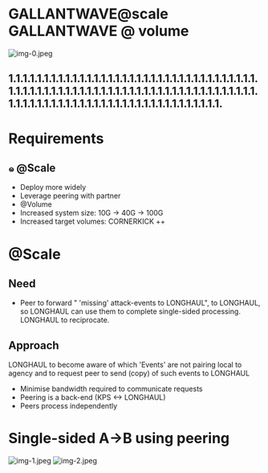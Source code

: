 # GALLANTWAVE@scale GALLANTWAVE @ volume 

![img-0.jpeg](img-0.jpeg)

## 1.1.1.1.1.1.1.1.1.1.1.1.1.1.1.1.1.1.1.1.1.1.1.1.1.1.1.1.1.1.1.1.1.1.1.1.1.1.1.1.1.1.1.1.1.1.1.1.1.1.1.1.1.1.1.1.1.1.1.1.1.1.1.1.1.1.1.1.1.1.1.1.1.1.1.1.1.1.1.1.1.1.1.1.1.1.1.1.1.1.1.1.1.1.1.1.1.1.1.1.
# Requirements 

## ๑ @Scale

- Deploy more widely
- Leverage peering with partner
- @Volume
- Increased system size: 10G -> 40G -> 100G
- Increased target volumes: CORNERKICK ++
# @Scale 

## Need

- Peer to forward " 'missing' attack-events to LONGHAUL", to LONGHAUL, so LONGHAUL can use them to complete single-sided processing.
LONGHAUL to reciprocate.


## Approach

LONGHAUL to become aware of which 'Events' are not pairing local to agency and to request peer to send (copy) of such events to LONGHAUL

- Minimise bandwidth required to communicate requests
- Peering is a back-end (KPS <-> LONGHAUL)
- Peers process independently
# Single-sided A->B using peering 

![img-1.jpeg](img-1.jpeg)
![img-2.jpeg](img-2.jpeg)
